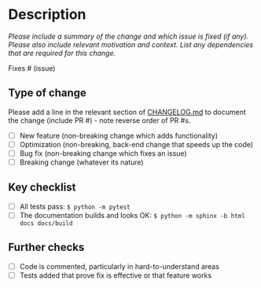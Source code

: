 # Description

*Please include a summary of the change and which issue is fixed (if any). Please also
include relevant motivation and context. List any dependencies that are required for
this change.*

Fixes # (issue)

## Type of change

Please add a line in the relevant section of
[CHANGELOG.md](https://github.com/SGIModel/StarMuse/blob/development/CHANGELOG.md) to
document the change (include PR #) - note reverse order of PR #s.

- [ ] New feature (non-breaking change which adds functionality)
- [ ] Optimization (non-breaking, back-end change that speeds up the code)
- [ ] Bug fix (non-breaking change which fixes an issue)
- [ ] Breaking change (whatever its nature)

## Key checklist

- [ ] All tests pass: `$ python -m pytest`
- [ ] The documentation builds and looks OK: `$ python -m sphinx -b html docs docs/build`

## Further checks

- [ ] Code is commented, particularly in hard-to-understand areas
- [ ] Tests added that prove fix is effective or that feature works
